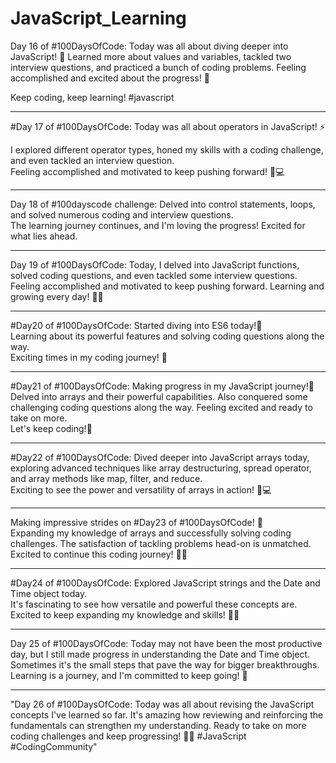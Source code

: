 # JavaScript_Learning

Day 16 of #100DaysOfCode: Today was all about diving deeper into JavaScript! 🚀 Learned more about values and variables, tackled two interview questions, and practiced a bunch of coding problems. Feeling accomplished and excited about the progress! 💪

Keep coding, keep learning!
#javascript

<hr>

#Day 17 of #100DaysOfCode: Today was all about operators in JavaScript! ⚡️

I explored different operator types, honed my skills with a coding challenge, and even tackled an interview question. <br> 
Feeling accomplished and motivated to keep pushing forward! 💪💻 

<hr>

Day 18 of #100dayscode challenge: Delved into control statements, loops, and solved numerous coding and interview questions. <br>
The learning journey continues, and I'm loving the progress! Excited for what lies ahead.

<hr>

Day 19 of #100DaysOfCode: Today, I delved into JavaScript functions, solved coding questions, and even tackled some interview questions. 
Feeling accomplished and motivated to keep pushing forward. Learning and growing every day! 💪🌟

<hr>

#Day20 of #100DaysOfCode: Started diving into ES6 today!🚀 <br>
Learning about its powerful features and solving coding questions along the way. <br>
Exciting times in my coding journey! 💪 

<hr>

#Day21 of #100DaysOfCode: Making progress in my JavaScript journey!🚀 <br>
Delved into arrays and their powerful capabilities. Also conquered some challenging coding questions along the way. 
Feeling excited and ready to take on more. <br>
Let's keep coding!💪 

<hr>

#Day22 of #100DaysOfCode: Dived deeper into JavaScript arrays today, exploring advanced techniques like array destructuring, spread operator, and array methods like map, filter, and reduce. <br>
Exciting to see the power and versatility of arrays in action! 💪💻 

<hr>

Making impressive strides on #Day23 of #100DaysOfCode! 🚀 <br>
Expanding my knowledge of arrays and successfully solving coding challenges. The satisfaction of tackling problems head-on is unmatched. <br>
Excited to continue this coding journey! 💪🌟

<hr>

#Day24 of #100DaysOfCode: Explored JavaScript strings and the Date and Time object today. <br>
It's fascinating to see how versatile and powerful these concepts are. Excited to keep expanding my knowledge and skills! 💪🌟 

<hr>

Day 25 of #100DaysOfCode: Today may not have been the most productive day, but I still made progress in understanding the Date and Time object. Sometimes it's the small steps that pave the way for bigger breakthroughs. <br> 
Learning is a journey, and I'm committed to keep going! 💪 

<hr>

"Day 26 of #100DaysOfCode: Today was all about revising the JavaScript concepts I've learned so far. It's amazing how reviewing and reinforcing the fundamentals can strengthen my understanding. Ready to take on more coding challenges and keep progressing! 💪🚀 #JavaScript #CodingCommunity"
